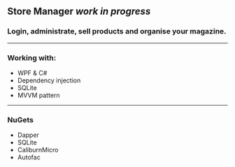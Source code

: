 ## Store Manager *work in progress*
### Login, administrate, sell products and organise your magazine. 

***
### Working with:
* WPF & C#
* Dependency injection
* SQLite 
* MVVM pattern 
***

### NuGets
* Dapper
* SQLite
* CaliburnMicro
* Autofac